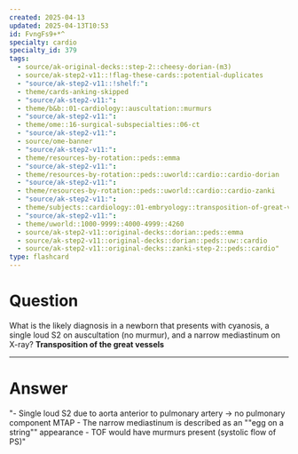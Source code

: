 ```yaml
---
created: 2025-04-13
updated: 2025-04-13T10:53
id: FvngFs9+*^
specialty: cardio
specialty_id: 379
tags:
  - source/ak-original-decks::step-2::cheesy-dorian-(m3)
  - source/ak-step2-v11::!flag-these-cards::potential-duplicates
  - "source/ak-step2-v11::!shelf:": 
  - theme/cards-anking-skipped
  - "source/ak-step2-v11:": 
  - theme/b&b::01-cardiology::auscultation::murmurs
  - "source/ak-step2-v11:": 
  - theme/ome::16-surgical-subspecialties::06-ct
  - "source/ak-step2-v11:": 
  - source/ome-banner
  - "source/ak-step2-v11:": 
  - theme/resources-by-rotation::peds::emma
  - "source/ak-step2-v11:": 
  - theme/resources-by-rotation::peds::uworld::cardio::cardio-dorian
  - "source/ak-step2-v11:": 
  - theme/resources-by-rotation::peds::uworld::cardio::cardio-zanki
  - "source/ak-step2-v11:": 
  - theme/subjects::cardiology::01-embryology::transposition-of-great-vessels
  - "source/ak-step2-v11:": 
  - theme/uworld::1000-9999::4000-4999::4260
  - source/ak-step2-v11::original-decks::dorian::peds::emma
  - source/ak-step2-v11::original-decks::dorian::peds::uw::cardio
  - source/ak-step2-v11::original-decks::zanki-step-2::peds::cardio"
type: flashcard
---
```


# Question
What is the likely diagnosis in a newborn that presents with cyanosis, a single loud S2 on auscultation (no murmur), and a narrow mediastinum on X-ray?   **Transposition of the great vessels**

---

# Answer
"- Single loud S2 due to aorta anterior to pulmonary artery → no pulmonary component MTAP - The narrow mediastinum is described as an ""egg on a string"" appearance - TOF would have murmurs present (systolic flow of PS)"